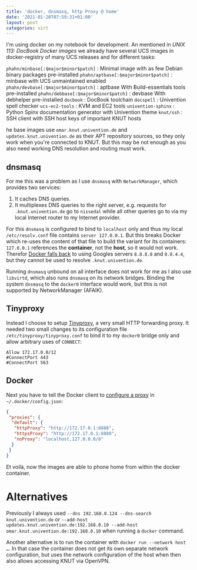 ```yaml
---
title: 'docker, dnsmasq, http Proxy @ home'
date: '2021-01-20T07:59:31+01:00'
layout: post
categories: virt
---
```


I'm using docker on my notebook for development.
An mentioned in _UNIX 113: DocBook Docker images_ we already have several UCS images in docker-registry of many UCS releases and for different tasks:

`phahn/minbase[:$major$minor$patch]`
: Minimal image with as few Debian binary packages pre-installed
`phahn/aptbase[:$major$minor$patch]`
: minbase with UCS unmaintained enabled
`phahn/devbase[:$major$minor$patch]`
: aptbase With Build-essentials tools pre-installed
`phahn/debbase[:$major$minor$patch]`
: devbase With debhelper pre-installed
`docbook`
: DocBook toolchain
`docspell`
: Univention spell checker
`ucs-ec2-tools`
: KVM and EC2 tools
`univention-sphinx`
: Python Spinx documentation generator with Univention theme
`knut/ssh`
: SSH client with SSH host keys of important KNUT hosts

he base images use `omar.knut.univention.de` and `updates.knut.univention.de` as their APT repository sources, so they only work when you're connected to KNUT.
But this may be not enough as you also need working DNS resolution and routing must work.

## dnsmasq

For me this was a problem as I use `dnsmasq` with `NetworkManager`, which provides two services:

1. It caches DNS queries.
2. It multiplexes DNS queries to the right server, e.g. requests for `.knut.univention.de` go to `nissedal` while all other queries go to via my local Internet router to my Internet provider.

For this `dnsmasq` is configured to bind to `localhost` only and thus my local `/etc/resolv.conf` file contains `server 127.0.0.1`.
But this breaks Docker which re-uses the content of that file to build the variant for its containers:
`127.0.0.1` references the **container**, not the **host**, so it would not work.
Therefor [Docker falls back](https://docs.docker.com/config/containers/container-networking/#dns-services) to using Googles servers `8.8.8.8` and `8.8.4.4`, but they cannot be used to resolve `.knut.univention.de`.

Running `dnsmasq` unbound on all interface does not work for me as I also use `libvirtd`, which also runs `dnsmasq` on its network bridges.
Binding the system `dnsmasq` to the `docker0` interface would work, but this is not supported by NetworkManager (AFAIK).

## Tinyproxy

Instead I choose to setup [Tinyproxy](http://tinyproxy.github.io/), a very small HTTP forwarding proxy.
It needed two small changes to its configuration file `/etc/tinyproxy/tinyproxy.conf` to bind it to my `docker0` bridge only and allow arbitrary uses of `CONNECT`:

```
Allow 172.17.0.0/12
#ConnectPort 443
#ConnectPort 563
```

## Docker

Next you have to tell the Docker client to [configure a proxy](https://docs.docker.com/network/proxy/#configure-the-docker-client) in `~/.docker/config.json`:
```json
{
 "proxies": {
  "default": {
   "httpProxy": "http://172.17.0.1:8888",
   "httpsProxy": "http://172.17.0.1:8888",
   "noProxy": "localhost,127.0.0.0/8"
  }
 }
}
```

Et voilà, now the images are able to phone home from within the docker container.

# Alternatives

Previously I always used `--dns 192.168.0.124 --dns-search knut.univention.de` or `--add-host updates.knut.univention.de:192.168.0.10 --add-host omar.knut.univention.de:192.168.0.10` when running a `docker` command.

Another alternative is to run the container with `docker run --network host …`.
In that case the container does not get its own separate network configuration, but uses the network configuration of the host when then also allows accessing KNUT via OpenVPN.
